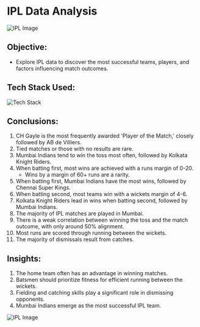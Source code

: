 # IPL Data Analysis
![IPL Image](https://github.com/durgeshanalyst/Project-Images/blob/main/IPL%20EDA%202.png?raw=true)

## Objective:
- Explore IPL data to discover the most successful teams, players, and factors influencing match outcomes.

## Tech Stack Used:
![Tech Stack](https://github.com/durgeshanalyst/Project-Images/blob/main/IPL%20EDA.png?raw=true)

## Conclusions:
1. CH Gayle is the most frequently awarded 'Player of the Match,' closely followed by AB de Villiers.
2. Tied matches or those with no results are rare.
3. Mumbai Indians tend to win the toss most often, followed by Kolkata Knight Riders.
4. When batting first, most wins are achieved with a runs margin of 0-20.
   - Wins by a margin of 60+ runs are a rarity.
5. When batting first, Mumbai Indians have the most wins, followed by Chennai Super Kings.
6. When batting second, most teams win with a wickets margin of 4-6.
7. Kolkata Knight Riders lead in wins when batting second, followed by Mumbai Indians.
8. The majority of IPL matches are played in Mumbai.
9. There is a weak correlation between winning the toss and the match outcome, with only around 50% alignment.
10. Most runs are scored through running between the wickets.
11. The majority of dismissals result from catches.

## Insights:
1. The home team often has an advantage in winning matches.
2. Batsmen should prioritize fitness for efficient running between the wickets.
3. Fielding and catching skills play a significant role in dismissing opponents.
4. Mumbai Indians emerge as the most successful IPL team.

![IPL Image](https://github.com/durgeshanalyst/Project-Images/blob/main/IPL%20EDA%203.png?raw=true)
